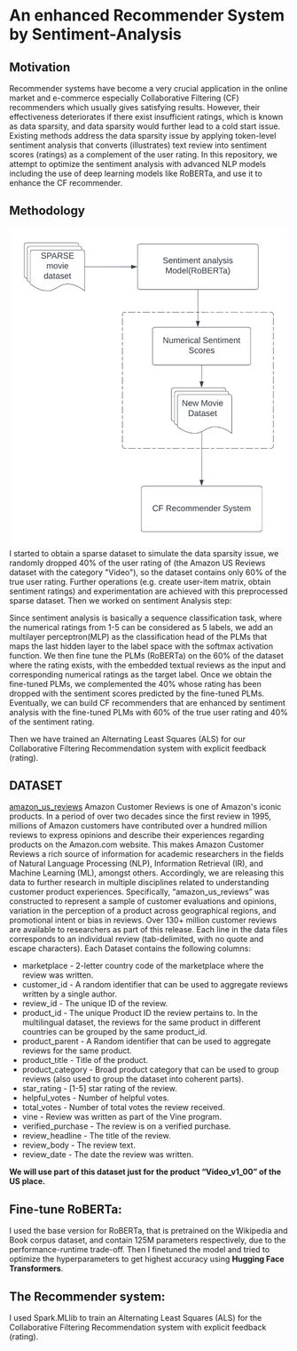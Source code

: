 # An enhanced Recommender System by Sentiment-Analysis

## Motivation

Recommender systems have become a very crucial application in the online market and e-commerce especially Collaborative Filtering (CF) recommenders which usually gives satisfying results.  However, their effectiveness deteriorates if there exist insufficient ratings, which is known as data sparsity, and data sparsity would further lead to a cold start issue. Existing methods address the data sparsity issue by applying token-level sentiment analysis that converts (illustrates) text review into sentiment scores (ratings) as a complement of the user rating. In this repository, we attempt to optimize the sentiment analysis with advanced NLP models including the use of deep learning models like RoBERTa, and use it to enhance the CF recommender.

## Methodology

![Methodology](./methodology.png)
I started to obtain a sparse dataset to simulate the data sparsity issue, we randomly dropped 40% of the user rating of (the Amazon US Reviews
dataset with the category "Video"), so the dataset contains only 60% of the true user rating. Further operations (e.g. create user-item matrix, obtain sentiment ratings) and experimentation are achieved with this preprocessed sparse dataset.
Then we worked on sentiment Analysis step:

Since sentiment analysis is basically a sequence classification task, where the numerical ratings from 1-5 can be considered as 5 labels, we add an multilayer perceptron(MLP) as the classification head of the PLMs that maps the last hidden layer to the label space with the softmax activation function. We then fine tune the PLMs (RoBERTa) on the 60% of the dataset where the rating exists, with the embedded textual reviews as the input and corresponding numerical ratings as the target label. Once we obtain the fine-tuned PLMs, we complemented the 40% whose rating has been dropped with the sentiment scores predicted by the fine-tuned PLMs. Eventually, we can build CF recommenders that are enhanced by sentiment analysis with the fine-tuned PLMs with 60% of the true user rating and 40% of the sentiment rating.

Then we have trained an Alternating Least Squares (ALS) for our Collaborative Filtering Recommendation system with explicit feedback (rating).

## DATASET
[amazon_us_reviews](https://huggingface.co/datasets/amazon_us_reviews)
Amazon Customer Reviews is one of Amazon's iconic products. In a period of over two decades since the first review in 1995, millions of Amazon customers have contributed over a hundred million reviews to express opinions and describe their experiences regarding products on the Amazon.com website. This makes Amazon Customer Reviews a rich source of information for academic researchers in the fields of Natural Language Processing (NLP), Information Retrieval (IR), and Machine Learning (ML), amongst others. Accordingly, we are releasing this data to further research in multiple disciplines related to understanding customer product experiences. Specifically, “amazon_us_reviews” was constructed to represent a sample of customer evaluations and opinions, variation in the perception of a product across geographical regions, and promotional intent or bias in reviews. Over 130+ million customer reviews are available to researchers as part of this release. Each line in the data files corresponds to an individual review (tab-delimited, with no quote and escape characters). Each Dataset contains the following columns: 

* marketplace - 2-letter country code of the marketplace where the review was written.
* customer_id - A random identifier that can be used to aggregate reviews written by a single author.
* review_id - The unique ID of the review.
* product_id - The unique Product ID the review pertains to. In the multilingual dataset, the reviews for the same product in different countries can be grouped by the same product_id. 
* product_parent - A Random identifier that can be used to aggregate reviews for the same product.
* product_title - Title of the product. 
* product_category - Broad product category that can be used to group reviews (also used to group the dataset into coherent parts). 
* star_rating -  [1-5] star rating of the review.
* helpful_votes - Number of helpful votes.
* total_votes - Number of total votes the review received.
* vine - Review was written as part of the Vine program. 
* verified_purchase - The review is on a verified purchase.
* review_headline - The title of the review. 
* review_body - The review text.
* review_date - The date the review was written.

**We will use part of this dataset just for the product “Video_v1_00” of the US place.**

## Fine-tune RoBERTa:
I used the base version for RoBERTa, that is pretrained on the Wikipedia and Book corpus dataset, and contain 125M parameters respectively, due to the performance-runtime trade-off.
Then I finetuned the model and tried to optimize the hyperparameters to get highest accuracy using **Hugging Face Transformers**.

## The Recommender system:

I used Spark.MLlib to train an Alternating Least Squares (ALS) for the Collaborative Filtering Recommendation system  with explicit feedback (rating). 



